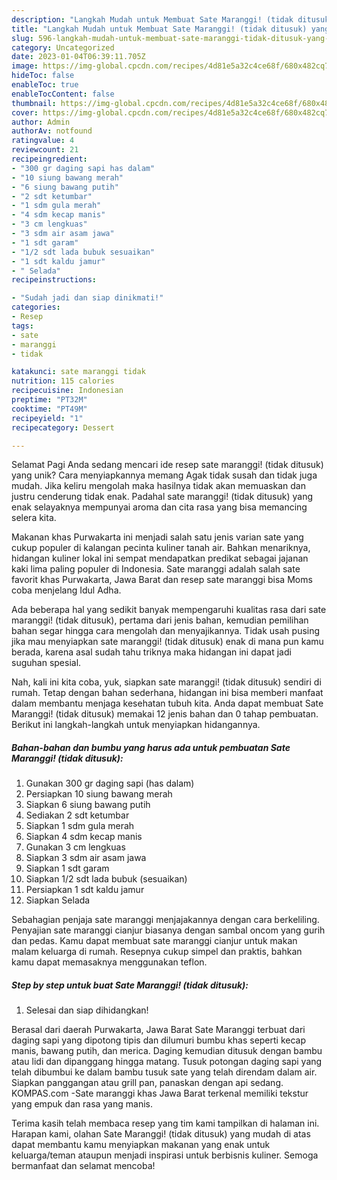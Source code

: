 ```yaml
---
description: "Langkah Mudah untuk Membuat Sate Maranggi! (tidak ditusuk) yang Lezat Sekali, Lezat"
title: "Langkah Mudah untuk Membuat Sate Maranggi! (tidak ditusuk) yang Lezat Sekali, Lezat"
slug: 596-langkah-mudah-untuk-membuat-sate-maranggi-tidak-ditusuk-yang-lezat-sekali-lezat
category: Uncategorized
date: 2023-01-04T06:39:11.705Z
image: https://img-global.cpcdn.com/recipes/4d81e5a32c4ce68f/680x482cq70/sate-maranggi-tidak-ditusuk-foto-resep-utama.jpg
hideToc: false
enableToc: true
enableTocContent: false
thumbnail: https://img-global.cpcdn.com/recipes/4d81e5a32c4ce68f/680x482cq70/sate-maranggi-tidak-ditusuk-foto-resep-utama.jpg
cover: https://img-global.cpcdn.com/recipes/4d81e5a32c4ce68f/680x482cq70/sate-maranggi-tidak-ditusuk-foto-resep-utama.jpg
author: Admin
authorAv: notfound
ratingvalue: 4
reviewcount: 21
recipeingredient:
- "300 gr daging sapi has dalam"
- "10 siung bawang merah"
- "6 siung bawang putih"
- "2 sdt ketumbar"
- "1 sdm gula merah"
- "4 sdm kecap manis"
- "3 cm lengkuas"
- "3 sdm air asam jawa"
- "1 sdt garam"
- "1/2 sdt lada bubuk sesuaikan"
- "1 sdt kaldu jamur"
- " Selada"
recipeinstructions:

- "Sudah jadi dan siap dinikmati!"
categories:
- Resep
tags:
- sate
- maranggi
- tidak

katakunci: sate maranggi tidak 
nutrition: 115 calories
recipecuisine: Indonesian
preptime: "PT32M"
cooktime: "PT49M"
recipeyield: "1"
recipecategory: Dessert

---
```



Selamat Pagi Anda sedang mencari ide resep sate maranggi! (tidak ditusuk) yang unik? Cara menyiapkannya memang Agak tidak susah dan tidak juga mudah. Jika keliru mengolah maka hasilnya tidak akan memuaskan dan justru cenderung tidak enak. Padahal sate maranggi! (tidak ditusuk) yang enak selayaknya mempunyai aroma dan cita rasa yang bisa memancing selera kita.


Makanan khas Purwakarta ini menjadi salah satu jenis varian sate yang cukup populer di kalangan pecinta kuliner tanah air. Bahkan menariknya, hidangan kuliner lokal ini sempat mendapatkan predikat sebagai jajanan kaki lima paling populer di Indonesia. Sate maranggi adalah salah sate favorit khas Purwakarta, Jawa Barat dan resep sate maranggi bisa Moms coba menjelang Idul Adha.

Ada beberapa hal yang sedikit banyak mempengaruhi kualitas rasa dari sate maranggi! (tidak ditusuk), pertama dari jenis bahan, kemudian pemilihan bahan segar hingga cara mengolah dan menyajikannya. Tidak usah pusing jika mau menyiapkan sate maranggi! (tidak ditusuk) enak di mana pun kamu berada, karena asal sudah tahu triknya maka hidangan ini dapat jadi suguhan spesial.


Nah, kali ini kita coba, yuk, siapkan sate maranggi! (tidak ditusuk) sendiri di rumah. Tetap dengan bahan sederhana, hidangan ini bisa memberi manfaat dalam membantu menjaga kesehatan tubuh kita. Anda dapat membuat Sate Maranggi! (tidak ditusuk) memakai 12 jenis bahan dan 0 tahap pembuatan. Berikut ini langkah-langkah untuk menyiapkan hidangannya.

<!--inarticleads1-->

##### Bahan-bahan dan bumbu yang harus ada untuk pembuatan Sate Maranggi! (tidak ditusuk):

1. Gunakan 300 gr daging sapi (has dalam)
1. Persiapkan 10 siung bawang merah
1. Siapkan 6 siung bawang putih
1. Sediakan 2 sdt ketumbar
1. Siapkan 1 sdm gula merah
1. Siapkan 4 sdm kecap manis
1. Gunakan 3 cm lengkuas
1. Siapkan 3 sdm air asam jawa
1. Siapkan 1 sdt garam
1. Siapkan 1/2 sdt lada bubuk (sesuaikan)
1. Persiapkan 1 sdt kaldu jamur
1. Siapkan  Selada


Sebahagian penjaja sate maranggi menjajakannya dengan cara berkeliling. Penyajian sate maranggi cianjur biasanya dengan sambal oncom yang gurih dan pedas. Kamu dapat membuat sate maranggi cianjur untuk makan malam keluarga di rumah. Resepnya cukup simpel dan praktis, bahkan kamu dapat memasaknya menggunakan teflon. 

<!--inarticleads2-->

##### Step by step untuk buat Sate Maranggi! (tidak ditusuk):


1. Selesai dan siap dihidangkan!

Berasal dari daerah Purwakarta, Jawa Barat Sate Maranggi terbuat dari daging sapi yang dipotong tipis dan dilumuri bumbu khas seperti kecap manis, bawang putih, dan merica. Daging kemudian ditusuk dengan bambu atau lidi dan dipanggang hingga matang. Tusuk potongan daging sapi yang telah dibumbui ke dalam bambu tusuk sate yang telah direndam dalam air. Siapkan panggangan atau grill pan, panaskan dengan api sedang. KOMPAS.com -Sate maranggi khas Jawa Barat terkenal memiliki tekstur yang empuk dan rasa yang manis. 

Terima kasih telah membaca resep yang tim kami tampilkan di halaman ini. Harapan kami, olahan Sate Maranggi! (tidak ditusuk) yang mudah di atas dapat membantu kamu menyiapkan makanan yang enak untuk keluarga/teman ataupun menjadi inspirasi untuk berbisnis kuliner. Semoga bermanfaat dan selamat mencoba!
